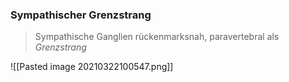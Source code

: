 ---
---
### Sympathischer Grenzstrang
> Sympathische Ganglien rückenmarksnah, paravertebral als *Grenzstrang*

![[Pasted image 20210322100547.png]]